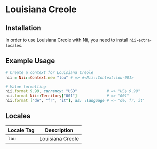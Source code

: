 <!-- This file has been generated. Source: languages/_template.md.erb -->

# Louisiana Creole

## Installation

In order to use Louisiana Creole with Nii, you need to install `nii-extra-locales`.

## Example Usage

``` ruby
# Create a context for Louisiana Creole
nii = Nii::Context.new "lou" # => #<Nii::Context:lou-001>

# Value formatting
nii.format 9.99, currency: "USD"             # => "US$ 9.99"
nii.format Nii::Territory["001"]             # => "001"
nii.format ["de", "fr", "it"], as: :language # => "de, fr, it"
```


## Locales

<table>
  <thead>
    <tr>
      <th>Locale Tag</th>
      <th>Description</th>
    </tr>
  </thead>
  <tbody>
    <tr>
      <td><code>lou</code></td>
      <td>Louisiana Creole</td>
    </tr>
  </tbody>
</table>

